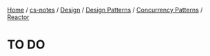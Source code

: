 [Home](https://mengxianbin.github.io) /
[cs-notes](https://mengxianbin.github.io/cs-notes/content) /
[Design](https://mengxianbin.github.io/cs-notes/content/Design) /
[Design Patterns](https://mengxianbin.github.io/cs-notes/content/Design/Design%20Patterns) /
[Concurrency Patterns](https://mengxianbin.github.io/cs-notes/content/Design/Design%20Patterns/Concurrency%20Patterns) /
[Reactor](https://mengxianbin.github.io/cs-notes/content/Design/Design%20Patterns/Concurrency%20Patterns/Reactor)

# TO DO
